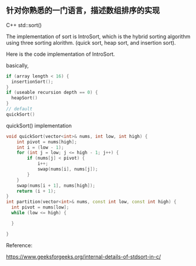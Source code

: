 ## 针对你熟悉的一门语言，描述数组排序的实现

C++ std::sort()

The implementation of sort is IntroSort, which is the hybrid sorting algorithm using three sorting alorithm. (quick sort, heap sort, and insertion sort).

Here is the code implementation of IntroSort. 

basically,
```C++
if (array length < 16) {
  insertionSort();
} 
if (useable recursion depth == 0) {
  heapSort()
} 
// default
quickSort()
```

quickSort() implementation

```C++
void quickSort(vector<int>& nums, int low, int high) {
    int pivot = nums[high]; 
    int i = (low - 1); 
    for (int j = low; j <= high - 1; j++) {
        if (nums[j] < pivot) {
            i++; 
            swap(nums[i], nums[j]);
        }
    }
    swap(nums[i + 1], nums[high]);
    return (i + 1);
}
int partition(vector<int>& nums, const int low, const int high) {
  int pivot = nums[low];
  while (low <= high) {

  }

}
```



Reference:

https://www.geeksforgeeks.org/internal-details-of-stdsort-in-c/